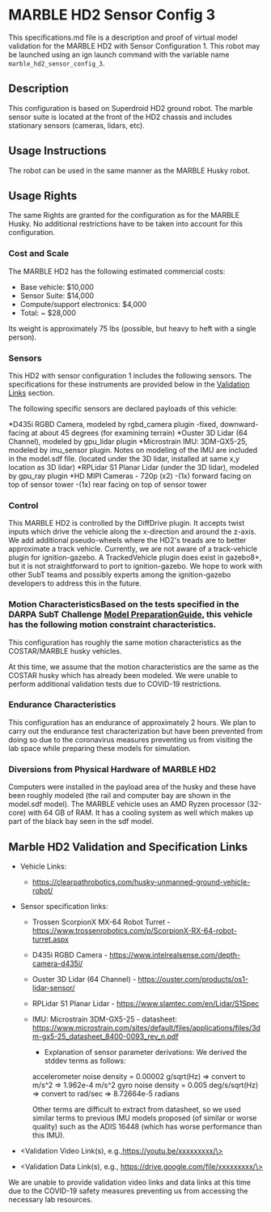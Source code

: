 <!---This is a Markdown description of a robot model submitted for inclusion in the DARPA Subterranean Challenge Technology Repository -->

# MARBLE HD2 Sensor Config 3
This specifications.md file is a description and proof of virtual model validation for the MARBLE HD2 with Sensor Configuration 1. This robot may be launched using an ign launch command with the variable name `marble_hd2_sensor_config_3`.

## Description
This configuration is based on Superdroid HD2 ground robot. The marble sensor suite is located at the front of the HD2 chassis and includes stationary sensors (cameras, lidars, etc).  

## Usage Instructions
The robot can be used in the same manner as the MARBLE Husky robot.  

## Usage Rights
The same Rights are granted for the configuration as for the MARBLE Husky. No additional restrictions have to be taken into account for this configuration.

### Cost and Scale
The MARBLE HD2 has the following estimated commercial costs:
* Base vehicle: $10,000
* Sensor Suite: $14,000
* Compute/support electronics: $4,000
* Total: ~ $28,000

Its weight is approximately 75 lbs (possible, but heavy to heft with a single person). 

### Sensors
This HD2 with sensor configuration 1 includes the following sensors. The specifications for these instruments are provided below in the [Validation Links](#validation_links) section.

The following specific sensors are declared payloads of this vehicle:

*D435i RGBD Camera, modeled by rgbd_camera plugin
  -fixed, downward-facing at about 45 degrees (for examining terrain)
*Ouster 3D Lidar (64 Channel), modeled by gpu_lidar plugin
*Microstrain IMU: 3DM-GX5-25, modeled by imu_sensor plugin. Notes on modeling of the IMU are included in the model.sdf file. (located under the 3D lidar, installed at same x,y location as 3D lidar)
*RPLidar S1 Planar Lidar (under the 3D lidar), modeled by gpu_ray plugin
*HD MIPI Cameras - 720p (x2)
  -(1x) forward facing on top of sensor tower
  -(1x) rear facing on top of sensor tower

### Control
This MARBLE HD2 is controlled by the DiffDrive plugin.  It accepts twist inputs which drive the vehicle along the x-direction and around the z-axis.  We add additional pseudo-wheels where the HD2's treads are to better approximate a track vehicle.  Currently, we are not aware of a track-vehicle plugin for ignition-gazebo.  A TrackedVehicle plugin does exist in gazebo8+, but it is not straightforward to port to ignition-gazebo.  We hope to work with other SubT teams and possibly experts among the ignition-gazebo developers to address this in the future.  

### Motion CharacteristicsBased on the tests specified in the DARPA SubT Challenge [Model PreparationGuide](https://subtchallenge.com/\<fix_me\>), this vehicle has the following motion constraint characteristics. 

This configuration has roughly the same motion characteristics as the COSTAR/MARBLE husky vehicles.

At this time, we assume that the motion characteristics are the same as the COSTAR husky which has already been modeled.  We were unable to perform additional validation tests due to COVID-19 restrictions.  

### Endurance Characteristics
This configuration has an endurance of approximately 2 hours.  We plan to carry out the endurance test characterization but have been prevented from doing so due to the coronavirus measures preventing us from visiting the lab space while preparing these models for simulation.  

### Diversions from Physical Hardware of MARBLE HD2
Computers were installed in the payload area of the husky and these have been roughly modeled (the rail and computer bay are shown in the model.sdf model).  The MARBLE vehicle uses an AMD Ryzen processor (32-core) with 64 GB of RAM.  It has a cooling system as well which makes up part of the black bay seen in the sdf model.  

## Marble HD2 Validation and Specification Links
* Vehicle Links:
  * https://clearpathrobotics.com/husky-unmanned-ground-vehicle-robot/

* Sensor specification links:
  * Trossen ScorpionX MX-64 Robot Turret - https://www.trossenrobotics.com/p/ScorpionX-RX-64-robot-turret.aspx
  * D435i RGBD Camera - https://www.intelrealsense.com/depth-camera-d435i/
  * Ouster 3D Lidar (64 Channel) - https://ouster.com/products/os1-lidar-sensor/
  * RPLidar S1 Planar Lidar - https://www.slamtec.com/en/Lidar/S1Spec
  * IMU: Microstrain 3DM-GX5-25 - datasheet: https://www.microstrain.com/sites/default/files/applications/files/3dm-gx5-25_datasheet_8400-0093_rev_n.pdf
    * Explanation of sensor parameter derivations:
	We derived the stddev terms as follows:

	accelerometer noise density = 0.00002 g/sqrt(Hz) 
		=> convert to m/s^2 => 1.962e-4 m/s^2
	gyro noise density = 0.005 deg/s/sqrt(Hz)
		=> convert to rad/sec => 8.72664e-5 radians

	Other terms are difficult to extract from datasheet, so we used similar terms to previous IMU models proposed (of similar or worse quality) such as the ADIS 16448 (which has worse performance than this IMU). 

* \<Validation Video Link(s), e.g.,https://youtu.be/xxxxxxxxx/\>
* \<Validation Data Link(s), e.g., https://drive.google.com/file/xxxxxxxxx/\>

We are unable to provide validation video links and data links at this time due to the COVID-19 safety measures preventing us from accessing the necessary lab resources.  
